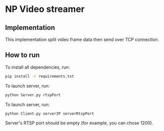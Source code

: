 # NP Video streamer

## Implementation

This implementation split video frame data then send over TCP connection.

## How to run

To install all dependencies, run:
```sh
pip install -r requirements.txt
```

To launch server, run:
```sh
python Server.py rtspPort
```

To launch server, run:
```sh
python Client.py serverIP serverRtspPort
```

Server's RTSP port should be empty (for example, you can chose 1200).
